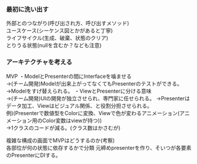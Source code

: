 ### 最初に洗い出す
外部とのつながり(呼び出され方、呼び出すメソッド)  
ユースケース(シーケンス図とかがあると丁寧)  
ライフサイクル(生成、破棄、状態のクリア)  
とりうる状態(nullを含むか？なども注意)  

### アーキテクチャを考える
MVP
・ModelとPresenterの間にInterfaceを噛ませる  
→(チーム開発)Modelが出来上がってなくてもPresenterのテストができる。
→Modelをすげ替えられる。
・ViewとPresenterに分ける意味  
→(チーム開発)UIの開発が独立させられ、専門家に任せられる。
→Presenterはデータ加工、Viewはビジュアル関係、と役割分担させられる。  
例)(Presenterで数値型をColorに変換、Viewで色が変わるアニメーション(アニメーション用のColor変数はviewが持つ))  
→1クラスのコードが減る。(クラス数はかさむが)

複雑な構成の画面でMVPはどうするのか(考察)  
各部位が何の状態に依存するかで分類
元締めpresenterを作り、そいつが各要素のPresenterにDIする。
